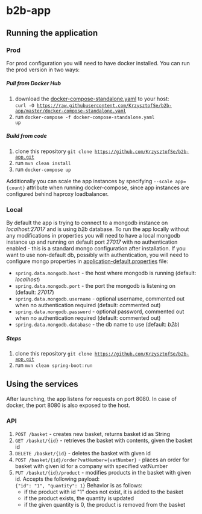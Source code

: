 # b2b-app

## Running the application

### Prod

For prod configuration you will need to have docker installed. You can run the prod version in two ways:

##### Pull from Docker Hub

1. download the [docker-compose-standalone.yaml](https://github.com/KrzysztofSe/b2b-app/blob/master/docker-compose-standalone.yaml) to your host:  
<code>curl -O https://raw.githubusercontent.com/KrzysztofSe/b2b-app/master/docker-compose-standalone.yaml</code>
2. run <code>docker-compose -f docker-compose-standalone.yaml up</code>

##### Build from code

1. clone this repository <code>git clone https://github.com/KrzysztofSe/b2b-app.git</code>
2. run <code>mvn clean install</code>
3. run <code>docker-compose up</code>

Additionally you can scale the app instances by specifying <code>--scale app={count}</code> attribute when running 
docker-compose, since app instances are configured behind haproxy loadbalancer.
    
### Local

By default the app is trying to connect to a mongodb instance on *localhost:27017* and is using *b2b* database. To run 
the app locally without any modifications in properties you will need to have a local mongodb instance up and running 
on default port *27017* with no authentication enabled - this is a standard mongo configuration after installation. 
If you want to use non-default db, possibly with authentication, you will need to configure mongo properties in 
[application-default.properties](https://github.com/KrzysztofSe/b2b-app/blob/master/src/main/resources/application-default.properties) file:
* <code>spring.data.mongodb.host</code> - the host where mongodb is running (default: *localhost*)
* <code>spring.data.mongodb.port</code> - the port the mongodb is listening on (default: *27017*)
* <code>spring.data.mongodb.username</code> - optional username, commented out when no authentication required (default: commented out)
* <code>spring.data.mongodb.password</code> - optional password, commented out when no authentication required (default: commented out)
* <code>spring.data.mongodb.database</code> - the db name to use (default: *b2b*)

##### Steps

1. clone this repository <code>git clone https://github.com/KrzysztofSe/b2b-app.git</code>
2. run <code>mvn clean spring-boot:run</code>

## Using the services

After launching, the app listens for requests on port 8080. In case of docker, the port 8080 is also exposed to the host. 

### API

1. <code>POST /basket</code> - creates new basket, returns basket id as String
2. <code>GET /basket/{id}</code> - retrieves the basket with contents, given the basket id
3. <code>DELETE /basket/{id}</code> - deletes the basket with given id
4. <code>POST /basket/{id}/order?vatNumber={vatNumber}</code> - places an order for basket with given id for a company 
with specified vatNumber
5. <code>PUT /basket/{id}/product</code> - modifies products in the basket with given id. Accepts the following payload:  
<code>{"id": "1", "quantity": 1}</code>  Behavior is as follows:
    * if the product with id "1" does not exist, it is added to the basket
    * if the product exists, the quantity is updated
    * if the given quantity is 0, the product is removed from the basket